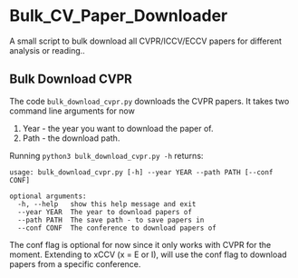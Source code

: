 # Bulk_CV_Paper_Downloader
A small script to bulk download all CVPR/ICCV/ECCV papers for different analysis or reading..


## Bulk Download CVPR
The code `bulk_download_cvpr.py` downloads the CVPR papers. It takes two command line arguments for now
1. Year - the year you want to download the paper of.
2. Path - the download path.

Running `python3 bulk_download_cvpr.py -h` returns:

```
usage: bulk_download_cvpr.py [-h] --year YEAR --path PATH [--conf CONF]

optional arguments:
  -h, --help   show this help message and exit
  --year YEAR  The year to download papers of
  --path PATH  The save path - to save papers in
  --conf CONF  The conference to download papers of
```

The conf flag is optional for now since it only works with CVPR for the moment. Extending to xCCV (x = E or I), will use the conf flag to download papers from a specific conference.
